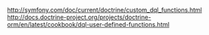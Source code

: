 http://symfony.com/doc/current/doctrine/custom_dql_functions.html  
http://docs.doctrine-project.org/projects/doctrine-orm/en/latest/cookbook/dql-user-defined-functions.html